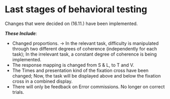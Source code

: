 # Last stages of behavioral testing

Changes that were decided on (16.11.) have been implemented.

**_These Include_**:

- Changed proportions. -> In the relevant task, difficulty is manipulated through two different degrees of coherence (independently for each task); In the irrelevant task, a constant degree of coherence is being implemented.
- The response mapping is changed from S & L, to T and V.
- The Times and presentation kind of the fixation cross have been changed; Now, the task will be displayed above and below the fixation cross in a combined display.
- There will only be feedback on Error commissions. No longer on correct trials.
